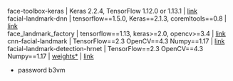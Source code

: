 face-toolbox-keras | Keras 2.2.4, TensorFlow 1.12.0 or 1.13.1 | [link](https://github.com/shaoanlu/face_toolbox_keras)    
facial-landmark-dnn | tensorflow==1.5.0, Keras==2.1.3, coremltools==0.8 | [link](https://github.com/junhwanjang/face_landmark_dnn#facial-landmark-dnn)    
face_landmark_factory | tensorflow==1.13, keras>=2.0, opencv>=3.4 | [link](https://github.com/songhengyang/face_landmark_factory#5)    
cnn-facial-landmark | TensorFlow==2.3 OpenCV==4.3 Numpy==1.17 | [link](https://github.com/yinguobing/cnn-facial-landmark)    
facial-landmark-detection-hrnet | TensorFlow==2.3 OpenCV==4.3 Numpy==1.17 | [weights*](https://pan.baidu.com/s/1XDp6hDx_aXYTV5_OF1cc6g) | [link](https://github.com/yinguobing/facial-landmark-detection-hrnet)    

* password b3vm

